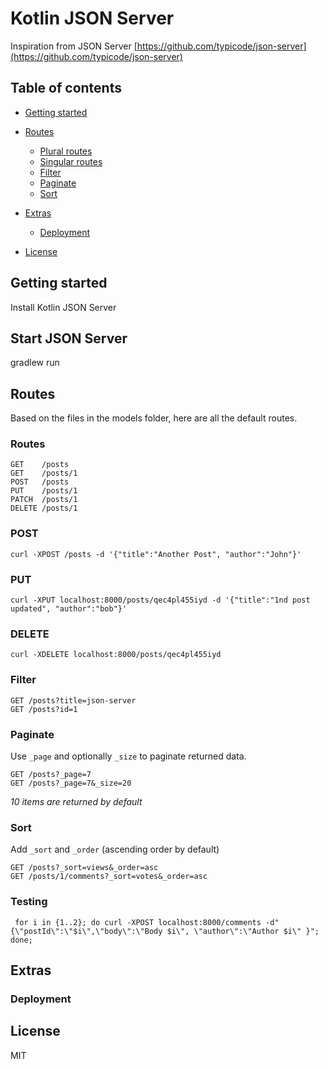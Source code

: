 # Kotlin JSON Server
Inspiration from JSON Server [https://github.com/typicode/json-server](https://github.com/typicode/json-server)

## Table of contents

<!-- toc -->

- [Getting started](#getting-started)
- [Routes](#routes)
    * [Plural routes](#plural-routes)
    * [Singular routes](#singular-routes)
    * [Filter](#filter)
    * [Paginate](#paginate)
    * [Sort](#sort)


- [Extras](#extras)
    * [Deployment](#deployment)

- [License](#license)

<!-- tocstop -->

## Getting started

Install Kotlin JSON Server

## Start JSON Server

gradlew run

## Routes

Based on the files in the models folder, here are all the default routes.

### Routes

```
GET    /posts
GET    /posts/1
POST   /posts
PUT    /posts/1
PATCH  /posts/1
DELETE /posts/1
```
### POST
```
curl -XPOST /posts -d '{"title":"Another Post", "author":"John"}'
```
### PUT
```
curl -XPUT localhost:8000/posts/qec4pl455iyd -d '{"title":"1nd post updated", "author":"bob"}' 
```
### DELETE
```
curl -XDELETE localhost:8000/posts/qec4pl455iyd 
```

### Filter

```
GET /posts?title=json-server
GET /posts?id=1
```

### Paginate

Use `_page` and optionally `_size` to paginate returned data.

```
GET /posts?_page=7
GET /posts?_page=7&_size=20
```

_10 items are returned by default_

### Sort

Add `_sort` and `_order` (ascending order by default)

```
GET /posts?_sort=views&_order=asc
GET /posts/1/comments?_sort=votes&_order=asc
```
### Testing
```
 for i in {1..2}; do curl -XPOST localhost:8000/comments -d"{\"postId\":\"$i\",\"body\":\"Body $i\", \"author\":\"Author $i\" }"; done;
```

## Extras

### Deployment

## License

MIT
